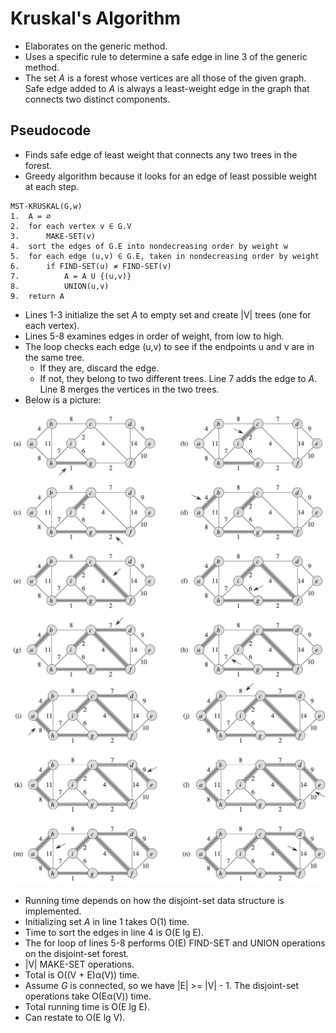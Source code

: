 # Kruskal's Algorithm
- Elaborates on the generic method.
- Uses a specific rule to determine a safe edge in line 3 of the generic method.
- The set *A* is a forest whose vertices are all those of the given graph. Safe edge added to *A* is always a least-weight edge in the graph that connects two distinct components.

## Pseudocode
- Finds safe edge of least weight that connects any two trees in the forest.
- Greedy algorithm because it looks for an edge of least possible weight at each step.
```
MST-KRUSKAL(G,w)
1.  A = ∅
2.  for each vertex v ∈ G.V
3.      MAKE-SET(v)
4.  sort the edges of G.E into nondecreasing order by weight w
5.  for each edge (u,v) ∈ G.E, taken in nondecreasing order by weight
6.      if FIND-SET(u) ≠ FIND-SET(v)
7.          A = A U {(u,v)}
8.          UNION(u,v)
9.  return A
```
- Lines 1-3 initialize the set *A* to empty set and create |V| trees (one for each vertex).
- Lines 5-8 examines edges in order of weight, from low to high.
- The loop checks each edge (u,v) to see if the endpoints u and v are in the same tree.
    - If they are, discard the edge.
    - If not, they belong to two different trees. Line 7 adds the edge to *A*. Line 8 merges the vertices in the two trees.
- Below is a picture:

![alt text](https://github.com/eyc94/Notes/blob/master/images/kruskal_example_one.png "Image of an example of kruskal's algorithm")
![alt text](https://github.com/eyc94/Notes/blob/master/images/kruskal_example_two.png "Image of an example of kruskal's algorithm")

- Running time depends on how the disjoint-set data structure is implemented.
- Initializing set *A* in line 1 takes O(1) time.
- Time to sort the edges in line 4 is O(E lg E).
- The for loop of lines 5-8 performs O(E) FIND-SET and UNION operations on the disjoint-set forest.
- |V| MAKE-SET operations.
- Total is O((V + E)&alpha;(V)) time.
- Assume *G* is connected, so we have |E| >= |V| - 1. The disjoint-set operations take O(E&alpha;(V)) time.
- Total running time is O(E lg E).
- Can restate to O(E lg V).